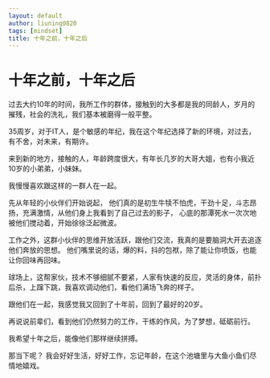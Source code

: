 ```yaml
---
layout: default
author: liuning0820
tags: [mindset]
title: 十年之前，十年之后
---
```


# 十年之前，十年之后

过去大约10年的时间，我所工作的群体，接触到的大多都是我的同龄人，岁月的摧残，社会的洗礼，我们基本被磨得一般平整。

35周岁，对于IT人，是个敏感的年纪，我在这个年纪选择了新的环境，对过去，有不舍，对未来，有期许。

来到新的地方，接触的人，年龄跨度很大，有年长几岁的大哥大姐，也有小我近10岁的小弟弟，小妹妹。

我慢慢喜欢跟这样的一群人在一起。

先从年轻的小伙伴们开始说起， 他们真的是初生牛犊不怕虎，干劲十足，斗志昂扬，充满激情，从他们身上我看到了自己过去的影子，
心底的那潭死水一次次地被他们搅动着，开始徐徐泛起微波。

工作之外，这群小伙伴的思维开放活跃，跟他们交流，我真的是要脑洞大开去追逐他们奔放的思想。
他们嘴里说的话，爆的料，抖的包袱，除了能让你喷饭，也能让你回味再回味。

球场上，这帮家伙，技术不够细腻不要紧，人家有快速的反应，灵活的身体，前扑后杀，上蹿下跳，我喜欢调动他们，看他们满场飞奔的样子。

跟他们在一起，我感觉我又回到了十年前，回到了最好的20岁。

再说说前辈们，看到他们仍然努力的工作，干练的作风，为了梦想，砥砺前行。

我希望十年之后，能像他们那样继续拼搏。

那当下呢？ 我会好好生活，好好工作，忘记年龄，在这个池塘里与大鱼小鱼们尽情地嬉戏。
